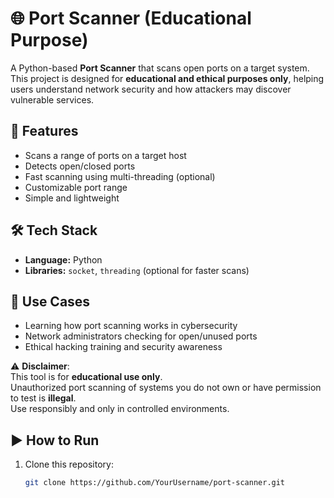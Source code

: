 # 🌐 Port Scanner (Educational Purpose)

A Python-based **Port Scanner** that scans open ports on a target system.  
This project is designed for **educational and ethical purposes only**, helping users understand network security and how attackers may discover vulnerable services.

## 🚀 Features
- Scans a range of ports on a target host
- Detects open/closed ports
- Fast scanning using multi-threading (optional)
- Customizable port range
- Simple and lightweight

## 🛠 Tech Stack
- **Language:** Python  
- **Libraries:** `socket`, `threading` (optional for faster scans)

## 📌 Use Cases
- Learning how port scanning works in cybersecurity
- Network administrators checking for open/unused ports
- Ethical hacking training and security awareness

⚠️ **Disclaimer**:  
This tool is for **educational use only**.  
Unauthorized port scanning of systems you do not own or have permission to test is **illegal**.  
Use responsibly and only in controlled environments.

## ▶️ How to Run
1. Clone this repository:
   ```bash
   git clone https://github.com/YourUsername/port-scanner.git
